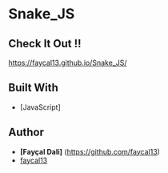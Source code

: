 # Snake_JS
## Check It Out !! 
 https://faycal13.github.io/Snake_JS/
## Built With
* [JavaScript]
## Author
* **[Fayçal Dali]** (https://github.com/faycal13)
* [faycal13](https://github.com/faycal13)
